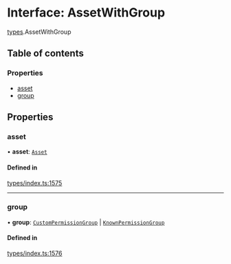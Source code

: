 # Interface: AssetWithGroup

[types](../wiki/types).AssetWithGroup

## Table of contents

### Properties

- [asset](../wiki/types.AssetWithGroup#asset)
- [group](../wiki/types.AssetWithGroup#group)

## Properties

### asset

• **asset**: [`Asset`](../wiki/api.entities.Asset.Asset)

#### Defined in

[types/index.ts:1575](https://github.com/PolymeshAssociation/polymesh-sdk/blob/07b115c8/src/types/index.ts#L1575)

___

### group

• **group**: [`CustomPermissionGroup`](../wiki/api.entities.CustomPermissionGroup.CustomPermissionGroup) \| [`KnownPermissionGroup`](../wiki/api.entities.KnownPermissionGroup.KnownPermissionGroup)

#### Defined in

[types/index.ts:1576](https://github.com/PolymeshAssociation/polymesh-sdk/blob/07b115c8/src/types/index.ts#L1576)
